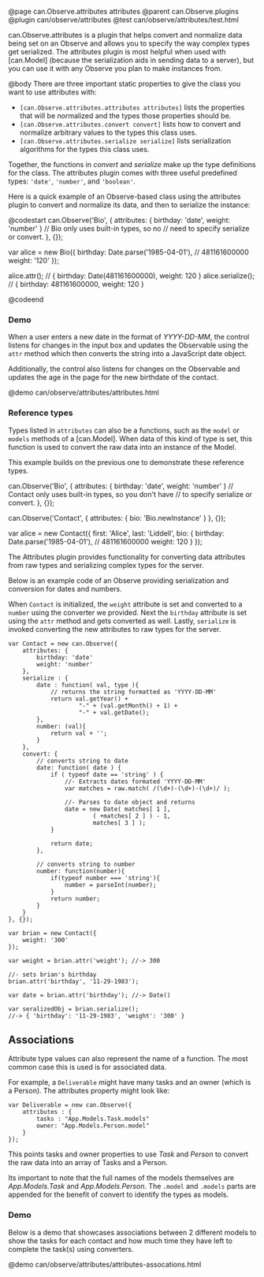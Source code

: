 @page can.Observe.attributes attributes
@parent can.Observe.plugins
@plugin can/observe/attributes
@test can/observe/attributes/test.html

can.Observe.attributes is a plugin that helps convert and normalize data being set on an Observe
and allows you to specify the way complex types get serialized. The attributes plugin is most
helpful when used with [can.Model] \(because the serialization aids in sending data to a server),
but you can use it with any Observe you plan to make instances
from.

@body
There are three important static properties to give the class you want to use attributes with:
- `[can.Observe.attributes.attributes attributes]` lists the properties that will be normalized
and the types those properties should be.
- `[can.Observe.attributes.convert convert]` lists how to convert and normalize arbitrary values
to the types this class uses.
- `[can.Observe.attributes.serialize serialize]` lists serialization algorithms for the types
this class uses.

Together, the functions in _convert_ and _serialize_ make up the type definitions for the class.
The attributes plugin comes with three useful predefined types: `'date'`, `'number'`, and `'boolean'`.

Here is a quick example of an Observe-based class using the attributes plugin to convert and normalize
its data, and then to serialize the instance:

@codestart
can.Observe('Bio', {
	attributes: {
		birthday: 'date',
		weight: 'number'
	}
	// Bio only uses built-in types, so no
	// need to specify serialize or convert.
}, {});

var alice = new Bio({
	birthday: Date.parse('1985-04-01'), // 481161600000
	weight: '120'
});

alice.attr();      // { birthday: Date(481161600000), weight: 120 }
alice.serialize(); // { birthday: 481161600000, weight: 120 }

@codeend

### Demo

When a user enters a new date in the format of _YYYY-DD-MM_, the control 
listens for changes in the input box and updates the Observable using 
the `attr` method which then converts the string into a JavaScript date object.  

Additionally, the control also listens for changes on the Observable and 
updates the age in the page for the new birthdate of the contact.

@demo can/observe/attributes/attributes.html

### Reference types

Types listed in `attributes` can also be a functions, such as the `model` or
`models` methods of a [can.Model]. When data of this kind of type is set, this
function is used to convert the raw data into an instance of the Model.

This example builds on the previous one to demonstrate these reference types.

can.Observe('Bio', {
	attributes: {
		birthday: 'date',
		weight: 'number'
	}
	// Contact only uses built-in types, so you don't have
	// to specify serialize or convert.
}, {});

can.Observe('Contact', {
  attributes: {
    bio: 'Bio.newInstance'
  }
}, {});

var alice = new Contact({
  first: 'Alice',
  last: 'Liddell',
  bio: {
	birthday: Date.parse('1985-04-01'), // 481161600000
	weight: 120
  }
});

The Attributes plugin provides functionality for converting data attributes from raw types and 
serializing complex types for the server.

Below is an example code of an Observe providing serialization and conversion for dates and numbers.  

When `Contact` is initialized, the `weight` attribute is set and converted to a `number` using the
converter we provided.  Next the `birthday` attribute is set using the `attr` method and gets converted
as well.  Lastly, `serialize` is invoked converting the new attributes to raw types for the server.

	var Contact = new can.Observe({
		attributes: {
			birthday: 'date'
			weight: 'number'
		},
		serialize : {
			date : function( val, type ){
				// returns the string formatted as 'YYYY-DD-MM'
				return val.getYear() + 
						"-" + (val.getMonth() + 1) + 
						"-" + val.getDate(); 
			},
			number: (val){
				return val + '';
			}
		},
		convert: {
			// converts string to date
			date: function( date ) {
				if ( typeof date == 'string' ) {
					//- Extracts dates formated 'YYYY-DD-MM'
					var matches = raw.match( /(\d+)-(\d+)-(\d+)/ ); 
					
					//- Parses to date object and returns
					date = new Date( matches[ 1 ],
							( +matches[ 2 ] ) - 1, 
							matches[ 3 ] ); 
				}
				
				return date;
			},
		
			// converts string to number
			number: function(number){
				if(typeof number === 'string'){
					number = parseInt(number);
				}
				return number;
			}
		}
	}, {});

	var brian = new Contact({
		weight: '300'
	});
	
	var weight = brian.attr('weight'); //-> 300

	//- sets brian's birthday
	brian.attr('birthday', '11-29-1983');

	var date = brian.attr('birthday'); //-> Date()

	var seralizedObj = brian.serialize();
	//-> { 'birthday': '11-29-1983', 'weight': '300' }
	

	
## Associations

Attribute type values can also represent the name of a function. The most common case this is used is for associated data.

For example, a `Deliverable` might have many tasks and an owner (which is a Person). The attributes property might look like:

	var Deliverable = new can.Observe({
		attributes : {
			tasks : "App.Models.Task.models"
			owner: "App.Models.Person.model"
		}
	});

This points tasks and owner properties to use _Task_ and _Person_ to convert the raw data into an array of Tasks and a Person.

Its important to note that the full names of the models themselves are _App.Models.Task_ and _App.Models.Person_. The `.model` 
and `.models` parts are appended for the benefit of convert to identify the types as models.

### Demo

Below is a demo that showcases associations between 2 different models to show the tasks
for each contact and how much time they have left to complete the task(s) using converters.

@demo can/observe/attributes/attributes-assocations.html